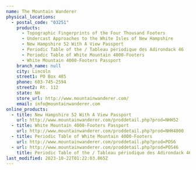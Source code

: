 ```yaml
---
name: The Mountain Wanderer
physical_locations:
  - postal_code: "03251"
    products:
      - Topographic Fingerprints of the Four Thousand Footers
      - Undercast Approaches to the White Isles of New Hampshire
      - New Hampshire 52 With A View Passport
      - Periodic Table of the / Tableau périodique des Adirondack 46
      - Periodic Table of White Mountain 4000-Footers
      - White Mountain 4000-Footers Passport
    branch_name: null
    city: Lincoln
    street1: PO Box 485
    phone: 603-745-2594
    street2: Rt. 112
    state: NH
    store_url: http://www.mountainwanderer.com/
    email: info@mountainwanderer.com
online_products:
  - title: New Hampshire 52 With A View Passport
    url: http://www.mountainwanderer.com/proddetail.php?prod=NHH52
  - title: White Mountain 4000-Footers Passport
    url: http://www.mountainwanderer.com/proddetail.php?prod=NHH4000
  - title: Periodic Table of White Mountain 4000-Footers
    url: http://www.mountainwanderer.com/proddetail.php?prod=POS6
  - url: http://www.mountainwanderer.com/proddetail.php?prod=POS46
    title: Periodic Table of the / Tableau périodique des Adirondack 46
last_modified: 2023-10-22T01:22:03.865Z
---
```

